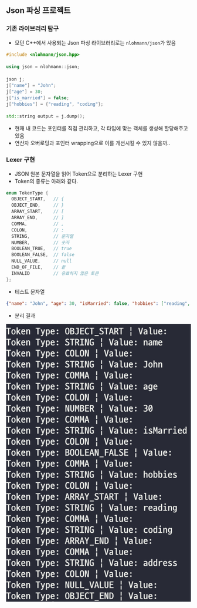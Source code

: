 ## Json 파싱 프로젝트
### 기존 라이브러리 탐구
- 모던 C++에서 사용되는 Json 파싱 라이브러리로는 `nlohmann/json`가 있음
```c++
#include <nlohmann/json.hpp>

using json = nlohmann::json;

json j;
j["name"] = "John";
j["age"] = 30;
j["is_married"] = false;
j["hobbies"] = {"reading", "coding"};

std::string output = j.dump();
```
- 현재 내 코드는 포인터를 직접 관리하고, 각 타입에 맞는 객체를 생성해 할당해주고 있음
- 연산자 오버로딩과 포인터 wrapping으로 이를 개선시킬 수 있지 않을까..

### Lexer 구현
- JSON 원본 문자열을 읽어 Token으로 분리하는 Lexer 구현
- Token의 종류는 아래와 같다.
```c++
enum TokenType {
  OBJECT_START,   // {
  OBJECT_END,     // }
  ARRAY_START,    // [
  ARRAY_END,      // ]
  COMMA,          // ,
  COLON,          // :
  STRING,         // 문자열
  NUMBER,         // 숫자
  BOOLEAN_TRUE,   // true
  BOOLEAN_FALSE,  // false
  NULL_VALUE,     // null
  END_OF_FILE,    // 끝
  INVALID         // 유효하지 않은 토큰
};
```
- 테스트 문자열

```json
{"name": "John", "age": 30, "isMarried": false, "hobbies": ["reading", "coding"], "address": null}
```

- 분리 결과

![](../resources/2023-12-01-20-22-20.png)
